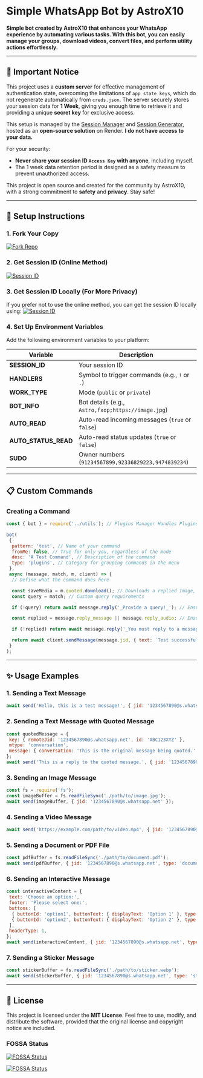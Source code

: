 # Simple WhatsApp Bot by AstroX10

**Simple bot created by AstroX10 that enhances your WhatsApp experience by automating various tasks. With this bot, you can easily manage your groups, download videos, convert files, and perform utility actions effortlessly.**

---

## 🔐 Important Notice

This project uses a **custom server** for effective management of authentication state, overcoming the limitations of `app state keys`, which do not regenerate automatically from `creds.json`. The server securely stores your session data for **1 Week**, giving you enough time to retrieve it and providing a unique **secret key** for exclusive access.

This setup is managed by the [Session Manager](https://github.com/AstroX10/session-manager) and [Session Generator](https://github.com/AstroX10/whatsapp-bot-session), hosted as an **open-source solution** on Render. **I do not have access to your data.**

For your security:

- **Never share your session ID `Access Key` with anyone**, including myself.
- The 1 week data retention period is designed as a safety measure to prevent unauthorized access.

This project is open source and created for the community by AstroX10, with a strong commitment to **safety** and **privacy**. Stay safe!

---

## 🚀 Setup Instructions

### 1. Fork Your Copy

[![Fork Repo](https://img.shields.io/badge/Fork%20Repo-100000?style=for-the-badge&logo=scan&logoColor=white&labelColor=black&color=black)](https://github.com/AstroX10/whatsapp-bot/fork)

### 2. Get Session ID (Online Method)

[![Session ID](https://img.shields.io/badge/Session%20ID-100000?style=for-the-badge&logo=scan&logoColor=white&labelColor=black&color=black)](https://fxoprisa.vercel.app/)

### 3. Get Session ID Locally (For More Privacy)

If you prefer not to use the online method, you can get the session ID locally using:
[![Session ID](https://img.shields.io/badge/Session%20ID%20Local-100000?style=for-the-badge&logo=scan&logoColor=white&labelColor=black&color=black)](https://github.com/AstroX10/whatsapp-bot-session)

### 4. Set Up Environment Variables

Add the following environment variables to your platform:

| Variable             | Description                                          |
| -------------------- | ---------------------------------------------------- |
| **SESSION_ID**       | Your session ID                                      |
| **HANDLERS**         | Symbol to trigger commands (e.g., `!` or `.`)        |
| **WORK_TYPE**        | Mode (`public` or `private`)                         |
| **BOT_INFO**         | Bot details (e.g., `Astro,fxop;https://image.jpg`)   |
| **AUTO_READ**        | Auto-read incoming messages (`true` or `false`)      |
| **AUTO_STATUS_READ** | Auto-read status updates (`true` or `false`)         |
| **SUDO**             | Owner numbers (`91234567899,92336829223,9474839234`) |

---

## 📋 Custom Commands

### Creating a Command

```javascript
const { bot } = require('../utils'); // Plugins Manager Handles Plugins

bot(
 {
  pattern: 'test', // Name of your command
  fromMe: false, // True for only you, regardless of the mode
  desc: 'A Test Command', // Description of the command
  type: 'plugins', // Category for grouping commands in the menu
 },
 async (message, match, m, client) => {
  // Define what the command does here

  const saveMedia = m.quoted.download(); // Downloads a replied Image, Video, or ViewOnce
  const query = match; // Custom query requirements

  if (!query) return await message.reply('_Provide a query!_'); // Ensure the user inputs a query

  const replied = message.reply_message || message.reply_audio; // Ensure a reply exists

  if (!replied) return await message.reply('_You must reply to a message!_'); // Return if not a reply

  return await client.sendMessage(message.jid, { text: `Test successful` }, { quoted: message });
 }
);
```

---

## ✨ Usage Examples

### 1. **Sending a Text Message**

```javascript
await send('Hello, this is a test message!', { jid: '1234567890@s.whatsapp.net' });
```

### 2. **Sending a Text Message with Quoted Message**

```javascript
const quotedMessage = {
 key: { remoteJid: '1234567890@s.whatsapp.net', id: 'ABC123XYZ' },
 mtype: 'conversation',
 message: { conversation: 'This is the original message being quoted.' },
};
await send('This is a reply to the quoted message.', { jid: '1234567890@s.whatsapp.net', quoted: quotedMessage });
```

### 3. **Sending an Image Message**

```javascript
const fs = require('fs');
const imageBuffer = fs.readFileSync('./path/to/image.jpg');
await send(imageBuffer, { jid: '1234567890@s.whatsapp.net' });
```

### 4. **Sending a Video Message**

```javascript
await send('https://example.com/path/to/video.mp4', { jid: '1234567890@s.whatsapp.net' });
```

### 5. **Sending a Document or PDF File**

```javascript
const pdfBuffer = fs.readFileSync('./path/to/document.pdf');
await send(pdfBuffer, { jid: '1234567890@s.whatsapp.net', type: 'document', mimetype: 'application/pdf' });
```

### 6. **Sending an Interactive Message**

```javascript
const interactiveContent = {
 text: 'Choose an option:',
 footer: 'Please select one:',
 buttons: [
  { buttonId: 'option1', buttonText: { displayText: 'Option 1' }, type: 1 },
  { buttonId: 'option2', buttonText: { displayText: 'Option 2' }, type: 1 },
 ],
 headerType: 1,
};
await send(interactiveContent, { jid: '1234567890@s.whatsapp.net', type: 'interactive' });
```

### 7. **Sending a Sticker Message**

```javascript
const stickerBuffer = fs.readFileSync('./path/to/sticker.webp');
await send(stickerBuffer, { jid: '1234567890@s.whatsapp.net', type: 'sticker' });
```

---

## 📜 License

This project is licensed under the **MIT License**. Feel free to use, modify, and distribute the software, provided that the original license and copyright notice are included.

### FOSSA Status

[![FOSSA Status](https://app.fossa.com/api/projects/git%2Bgithub.com%2FAstroX10%2Fwhatsapp-bot.svg?type=shield&issueType=security)](https://app.fossa.com/projects/git%2Bgithub.com%2FAstroX10%2Fwhatsapp-bot?ref=badge_shield&issueType=security)

[![FOSSA Status](https://app.fossa.com/api/projects/git%2Bgithub.com%2FAstroX10%2Fwhatsapp-bot.svg?type=shield&issueType=license)](https://app.fossa.com/projects/git%2Bgithub.com%2FAstroX10%2Fwhatsapp-bot?ref=badge_shield&issueType=license)
